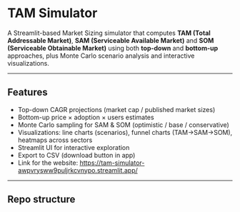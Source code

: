 # TAM Simulator 

A Streamlit-based Market Sizing simulator that computes **TAM (Total Addressable Market)**, **SAM (Serviceable Available Market)** and **SOM (Serviceable Obtainable Market)** using both **top-down** and **bottom-up** approaches, plus Monte Carlo scenario analysis and interactive visualizations.

---

## Features
- Top-down CAGR projections (market cap / published market sizes)
- Bottom-up price × adoption × users estimates
- Monte Carlo sampling for SAM & SOM (optimistic / base / conservative)
- Visualizations: line charts (scenarios), funnel charts (TAM→SAM→SOM), heatmaps across sectors
- Streamlit UI for interactive exploration
- Export to CSV (download button in app)
- Link for the website: https://tam-simulator-awpvrysww9puljrkcvnypo.streamlit.app/ 
---

## Repo structure
